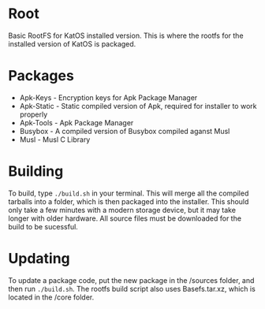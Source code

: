 # Root
Basic RootFS for KatOS installed version.
This is where the rootfs for the installed version of KatOS is packaged.

# Packages
- Apk-Keys - Encryption keys for Apk Package Manager
- Apk-Static - Static compiled version of Apk, required for installer to work properly
- Apk-Tools - Apk Package Manager
- Busybox - A compiled version of Busybox compiled aganst Musl
- Musl - Musl C Library

# Building
To build, type `./build.sh` in your terminal.
This will merge all the compiled tarballs into a folder, which is then packaged into the installer.
This should only take a few minutes with a modern storage device, but it may take longer with older hardware. All source files must be downloaded for the build to be sucessful.

# Updating
To update a package code, put the new package in the /sources folder, and then run `./build.sh`.
The rootfs build script also uses Basefs.tar.xz, which is located in the /core folder.

